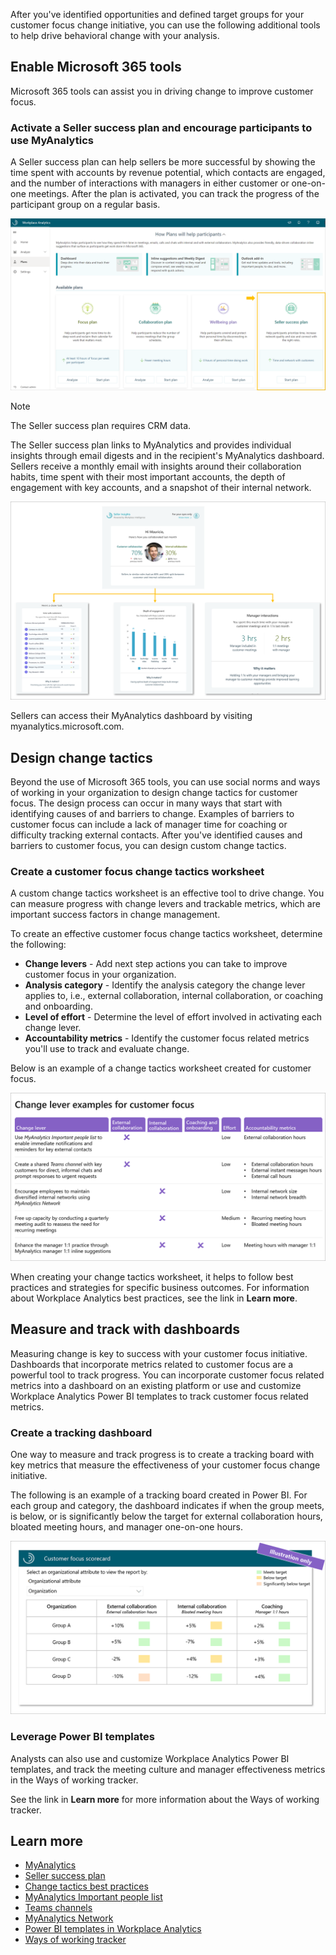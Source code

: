 After you've identified opportunities and defined target groups for your customer focus change initiative, you can use the following additional tools to help drive behavioral change with your analysis.

## Enable Microsoft 365 tools

Microsoft 365 tools can assist you in driving change to improve customer focus.

### Activate a Seller success plan and encourage participants to use MyAnalytics

A Seller success plan can help sellers be more successful by showing the time spent with accounts by revenue potential, which contacts are engaged, and the number of interactions with managers in either customer or one-on-one meetings. After the plan is activated, you can track the progress of the participant group on a regular basis.

![Seller success plan](../media/seller-success-plan.png)

> [!NOTE]
> The Seller success plan requires CRM data.

The Seller success plan links to MyAnalytics and provides individual insights through email digests and in the recipient's MyAnalytics dashboard. Sellers receive a monthly email with insights around their collaboration habits, time spent with their most important accounts, the depth of engagement with key accounts, and a snapshot of their internal network.

![Seller insights](../media/seller-insights-myanalytics.png)

Sellers can access their MyAnalytics dashboard by visiting myanalytics.microsoft.com.

## Design change tactics

Beyond the use of Microsoft 365 tools, you can use social norms and ways of working in your organization to design change tactics for customer focus. The design process can occur in many ways that start with identifying causes of and barriers to change. Examples of barriers to customer focus can include a lack of manager time for coaching or difficulty tracking external contacts. After you've identified causes and barriers to customer focus, you can design custom change tactics.

### Create a customer focus change tactics worksheet

A custom change tactics worksheet is an effective tool to drive change. You can measure progress with change levers and trackable metrics, which are important success factors in change management.

To create an effective customer focus change tactics worksheet, determine the following:

- **Change levers** - Add next step actions you can take to improve customer focus in your organization.
- **Analysis category** - Identify the analysis category the change lever applies to, i.e., external collaboration, internal collaboration, or coaching and onboarding.
- **Level of effort** - Determine the level of effort involved in activating each change lever.
- **Accountability metrics** - Identify the customer focus related metrics you'll use to track and evaluate change.

Below is an example of a change tactics worksheet created for customer focus.

![Change tactics worksheet](../media/change-tactics-worksheet.png)

When creating your change tactics worksheet, it helps to follow best practices and strategies for specific business outcomes. For information about Workplace Analytics best practices, see the link in **Learn more**.

## Measure and track with dashboards

Measuring change is key to success with your customer focus initiative. Dashboards that incorporate metrics related to customer focus are a powerful tool to track progress. You can incorporate customer focus related metrics into a dashboard on an existing platform or use and customize Workplace Analytics Power BI templates to track customer focus related metrics.

### Create a tracking dashboard

One way to measure and track progress is to create a tracking board with key metrics that measure the effectiveness of your customer focus change initiative.

The following is an example of a tracking board created in Power BI. For each group and category, the dashboard indicates if when the group meets, is below, or is significantly below the target for external collaboration hours, bloated meeting hours, and manager one-on-one hours.

![Create tracking dashboard](../media/tracking-board.png)

### Leverage Power BI templates

Analysts can also use and customize Workplace Analytics Power BI templates, and track the meeting culture and manager effectiveness metrics in the Ways of working tracker.

See the link in **Learn more** for more information about the Ways of working tracker.

## Learn more

- [MyAnalytics](/workplace-analytics/myanalytics/mya-landing-page?azure-portal=true)
- [Seller success plan](/workplace-analytics/tutorials/seller-success?azure-portal=true)
- [Change tactics best practices](/workplace-analytics/tutorials/gm-best-practices?azure-portal=true)
- [MyAnalytics Important people list](/workplace-analytics/myanalytics/use/use-the-insights#add-important-people?azure-portal=true)
- [Teams channels](/microsoftteams/teams-channels-overview?azure-portal=true)
- [MyAnalytics Network](/workplace-analytics/myanalytics/use/network?azure-portal=true)
- [Power BI templates in Workplace Analytics](/workplace-analytics/tutorials/power-bi-intro?azure-portal=true)
- [Ways of working tracker](/workplace-analytics/tutorials/power-bi-intro?azure-portal=true)
